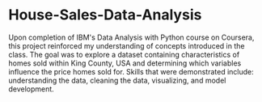 # House-Sales-Data-Analysis

Upon completion of IBM's Data Analysis with Python course on Coursera, this project reinforced my understanding of concepts introduced in the class. The goal was to explore a dataset containing characteristics of homes sold within King County, USA and determining which variables influence the price homes sold for. Skills that were demonstrated include: understanding the data, cleaning the data, visualizing, and model development.
